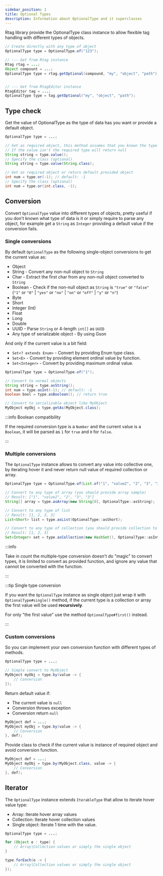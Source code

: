 ```yaml
---
sidebar_position: 1
title: Optional Types
description: Information about OptionalType and it superclasses
---
```


Rtag library provide the OptionalType class instance to allow flexible tag handling with different types of objects.

```java
// Create directly with any type of object
OptionalType type = OptionalType.of("123");

// --- Get from Rtag instance
Rtag rtag = ...;
Object compount = ...;
OptionalType type = rtag.getOptional(compound, "my", "object", "path");


// --- Get from RtagEditor instance
RtagEditor tag = ...;
OptionalType type = tag.getOptional("my", "object", "path");
```

## Type check

Get the value of OptionalType as the type of data has you want or provide a default object.

```java
OptionalType type = ...;

// Get as required object, this method assumes that you known the type of data
// If the value isn't the required type will return null
String string = type.value();
// Specify the class (optional)
String string = type.value(String.class);

// Get as required object or return default provided object
int num = type.or(-1); // default: -1
// Specify the class (optional)
int num = type.or(int.class, -1);
```

## Conversion

Convert `OptionalType` value into different types of objects, pretty useful if you don't known what type of data is it or simply require to parse any object, for example get a `String` as `Integer` providing a default value if the conversion fails.

### Single conversions

By default `OptionalType` as the following single-object conversions to get the current value as:

* Object
* String - Convert any non-null object to `String`
* Char - Extract the first char from any non-null object converted to `String`
* Boolean - Check if the non-null object as `String` is `"true"` or `"false"` (`"1"` or `"0"` | `"yes"` or `"no"` | `"on"` or `"off"` | `"y"` or `"n"`)
* Byte
* Short
* Integer (Int)
* Float
* Long
* Double
* UUID - Parse `String` or 4-length `int[]` as `UUID`
* Any type of serializable object - By using Gson

And only if the current value is a bit field:

* `Set<? extends Enum>` - Convert by providing Enum type class.
* `Set<E>` - Convert by providing element ordinal value by function.
* `Set<Integer>` - Convert by providing maximum ordinal value.

```java
OptionalType type = OptionalType.of("1");

// Convert to normal objects
String string = type.asString();
int num = type.asInt(-1); // default: -1
boolean bool = type.asBoolean(); // return true

// Convert to serializable object like MyObject
MyObject myObj = type.getAs(MyObject.class);
```

:::info Boolean compatibility

If the required conversion type is a `Number` and the current value is a `Boolean`, it will be parsed as `1` for `true` and `0` for `false`.

:::

### Multiple conversions

The `OptionalType` instance allows to convert any value into collective one, by iterating hover it and never return null value of required collection or array.

```java
OptionalType type = OptionalType.of(List.of("1", "value2", "2", "3", "3"));

// Convert to any type of array (you should provide array sample)
// Result: ["1", "value2", "2", "3", "3"]
String[] array = type.asArray(new String[0], OptionalType::asString);

// Convert to any type of list
// Result: [1, 2, 3, 3]
List<Short> list = type.asList(OptionalType::asShort);

// Convert to any type of collection (you should provide collection to add values)
// Result: [1, 2, 3]
Set<Integer> set = type.asCollection(new HashSet(), OptionalType::asInt);
```

:::info

Take in count the multiple-type conversion doesn't do "magic" to convert types, it is limited to convert as provided function, and ignore any value that cannot be converted with the function.

:::

:::tip Single type conversion

If you want the `OptionalType` instance as single object just wrap it with `OptionalType#single()` method, if the current type is a collection or array the first value will be used **recursively**.

For only "the first value" use the method `OptionalType#first()` instead.

:::

### Custom conversions

So you can implement your own conversion function with different types of methods.

```java
OptionalType type = ...;

// Simple convert to MyObject
MyObject myObj = type.by(value -> {
	// Conversion
});
```

Return default value if:

* The current value is `null`
* Conversion throws exception
* Conversion return `null`

```java
MyObject def = ...;
MyObject myObj = type.by(value -> {
	// Conversion
}, def);
```

Provide class to check if the current value is instance of required object and avoid conversion function.

```java
MyObject def = ...;
MyObject myObj = type.by(MyObject.class, value -> {
	// Conversion
}, def);
```

## Iterator

The `OptionalType` instance extends `IterableType` that allow to iterate hover value type:

* Array: Iterate hover array values
* Collection: Iterate hover collection values
* Single object: Iterate 1 time with the value.

```java
OptionalType type = ...;

for (Object o : type) {
	// Array|Collection values or simply the single object
}

type.forEach(o -> {
	// Array|Collection values or simply the single object
});
```
